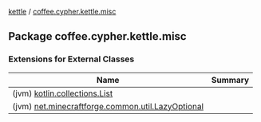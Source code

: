[kettle](../index.md) / [coffee.cypher.kettle.misc](./index.md)

## Package coffee.cypher.kettle.misc

### Extensions for External Classes

| Name | Summary |
|---|---|
| (jvm) [kotlin.collections.List](kotlin.collections.-list/index.md) |  |
| (jvm) [net.minecraftforge.common.util.LazyOptional](net.minecraftforge.common.util.-lazy-optional/index.md) |  |
